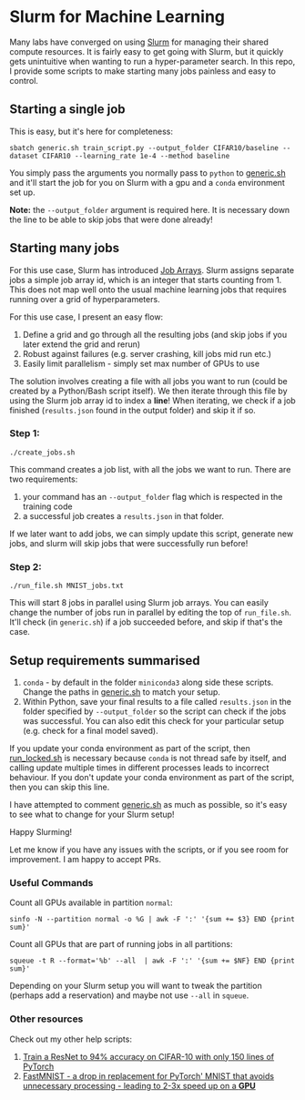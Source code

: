 # Slurm for Machine Learning

Many labs have converged on using [Slurm](https://slurm.schedmd.com/documentation.html) for managing their shared compute resources.
It is fairly easy to get going with Slurm, but it quickly gets unintuitive when wanting to run a hyper-parameter search.
In this repo, I provide some scripts to make starting many jobs painless and easy to control.

## Starting a single job

This is easy, but it's here for completeness:

```
sbatch generic.sh train_script.py --output_folder CIFAR10/baseline --dataset CIFAR10 --learning_rate 1e-4 --method baseline
```

You simply pass the arguments you normally pass to `python` to [generic.sh](generic.sh) and it'll start the job for you on Slurm with a gpu and a `conda` environment set up.

**Note:** the `--output_folder` argument is required here. It is necessary down the line to be able to skip jobs that were done already!

## Starting many jobs

For this use case, Slurm has introduced [Job Arrays](https://slurm.schedmd.com/job_array.html).
Slurm assigns separate jobs a simple job array id, which is an integer that starts counting from 1.
This does not map well onto the usual machine learning jobs that requires running over a grid of hyperparameters.

For this use case, I present an easy flow:
1) Define a grid and go through all the resulting jobs (and skip jobs if you later extend the grid and rerun)
2) Robust against failures (e.g. server crashing, kill jobs mid run etc.)
3) Easily limit parallelism - simply set max number of GPUs to use

The solution involves creating a file with all jobs you want to run (could be created by a Python/Bash script itself).
We then iterate through this file by using the Slurm job array id to index a **line**!
When iterating, we check if a job finished (`results.json` found in the output folder) and skip it if so.

### Step 1:

```
./create_jobs.sh
```

This command creates a job list, with all the jobs we want to run.
There are two requirements: 
1) your command has an `--output_folder` flag which is respected in the training code
2) a successful job creates a `results.json` in that folder.

If we later want to add jobs, we can simply update this script, generate new jobs, and slurm will skip jobs that were successfully run before!

### Step 2:

```
./run_file.sh MNIST_jobs.txt
```

This will start 8 jobs in parallel using Slurm job arrays.
You can easily change the number of jobs run in parallel by editing the top of `run_file.sh`.
It'll check (in `generic.sh`) if a job succeeded before, and skip if that's the case.

## Setup requirements summarised

1. `conda` - by default in the folder `miniconda3` along side these scripts. Change the paths in [generic.sh](generic.sh) to match your setup.
2. Within Python, save your final results to a file called `results.json` in the folder specified by `--output_folder` so the script can check if the jobs was successful. You can also edit this check for your particular setup (e.g. check for a final model saved).

If you update your conda environment as part of the script, then [run\_locked.sh](run_locked.sh) is necessary because `conda` is not thread safe by itself, and calling update multiple times in different processes leads to incorrect behaviour.
If you don't update your conda environment as part of the script, then you can skip this line.

I have attempted to comment [generic.sh](generic.sh) as much as possible, so it's easy to see what to change for your Slurm setup!

Happy Slurming!

Let me know if you have any issues with the scripts, or if you see room for improvement. I am happy to accept PRs.

### Useful Commands

Count all GPUs available in partition `normal`:
```
sinfo -N --partition normal -o %G | awk -F ':' '{sum += $3} END {print sum}'
```

Count all GPUs that are part of running jobs in all partitions:
```
squeue -t R --format='%b' --all  | awk -F ':' '{sum += $NF} END {print sum}'
```

Depending on your Slurm setup you will want to tweak the partition (perhaps add a reservation) and maybe not use `--all` in `squeue`.


### Other resources

Check out my other help scripts:
1. [Train a ResNet to 94% accuracy on CIFAR-10 with only 150 lines of PyTorch](https://gist.github.com/y0ast/d91d09565462125a1eb75acc65da1469)
2. [FastMNIST - a drop in replacement for PyTorch' MNIST that avoids unnecessary processing - leading to 2-3x speed up on a **GPU**](https://gist.github.com/y0ast/f69966e308e549f013a92dc66debeeb4)
